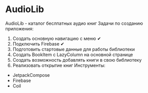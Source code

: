 # AudioLib
AudioLib - каталог беслпатных аудио книг
Задачи по созданию приложения:
1. Создать основную навигацию с меню ✔
2. Подключить Firebase ✔
3. Подготовить стартовые данные для работы библиотеки
4. Создать BookItem с LazyColumn на основной странице
5. Создать возможность добавлять книги в свою библиотеку
6. Реализовать открытие книг
Инструменты:
- JetpackCompose
- Firebase
- Coil
